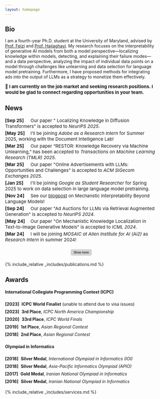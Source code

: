 ```yaml
---
layout: homepage
---
```


## Bio
I am a fourth-year Ph.D. student at the University of Maryland, 
advised by <a href="https://www.cs.umd.edu/~sfeizi/">Prof. Feizi</a> and <a href="https://www.cs.umd.edu/~hajiagha/">Prof. Hajiaghayi</a>.  My research focuses on the interpretability of generative AI models from both a model perspective—localizing knowledge within models, detecting, and explaining their failure modes—and a data perspective, analyzing the impact of individual data points on a model through challenges like unlearning and data selection for language model pretraining.
Furthermore, I have proposed methods for integrating ads into the output of LLMs as a strategy to monetize them effectively.

<p style="font-weight:bold; font-size:15px; margin-top:8px;">
🌟 I am currently on the job market and seeking research positions. I would be glad to connect regarding opportunities in your team.
</p>



## News
<div id="news">
    <div class="news-item">
      <span class="news-date-paper">[Sep 25]</span> Our paper " Localizing Knowledge in Diffusion Transformers" is accepted to <i>NeurIPS 2025</i>.
    </div>
    <div class="news-item">
      <span class="news-date-internship">[May 25]</span> I’ll be joining <i>Adobe as a Research Intern</i> for Summer 2025, working with the Document Intelligence Lab!
    </div>
    <div class="news-item">
      <span class="news-date-paper">[Mar 25]</span> Our paper “RESTOR: Knowledge Recovery via Machine Unlearning,” has been accepted to <i>Transactions on Machine Learning Research (TMLR) 2025</i>.
    </div>
    <div class="news-item">
      <span class="news-date-paper">[Mar 25]</span> Our paper "Online Advertisements with LLMs: Opportunities and Challenges" is accepted to <i>ACM SIGecom Exchanges 2025</i>.
    </div>
    <div class="news-item">
      <span class="news-date-internship">[Jan 25]</span> I'll be joining <i>Google as Student Researcher</i> for Spring 2025 to work on data selection in large language model pretraining.
    </div>
    <div class="news-item">
      <span class="news-date-blog">[Nov 24]</span>
      See our <a href="https://vision-mech-intp.github.io/2024/11/19/blogpost.html">blogpost</a> on Mechanstic Interpretability Beyond Language Models!
    </div>
    <div class="news-item">
      <span class="news-date-paper">[Sep 24]</span> Our paper "Ad Auctions for LLMs via Retrieval Augmented Generation" is accepted to <i>NeurIPS 2024</i>.
    </div>
    <div class="news-item">
      <span class="news-date-paper">[May 24]</span> Our paper "On Mechanistic Knowledge Localization in Text-to-Image Generative Models" is accepted to <i>ICML 2024</i>.
    </div>
    <div class="news-item">
      <span class="news-date-internship">[Mar 24]</span> I will be joining <i>MOSAIC at Allen Institute for AI (Ai2)</i> as <i>Research Intern</i> in summer 2024!
    </div>
  <div class="button-container">
    <button id="show-more-button" class="toggle-button" onclick="toggleNews()">Show more</button>
  </div>
</div>

<div id="more-news" style="display: none;">
    <div class="news-item">
      <span class="news-date-paper">[Jan 24]</span> Our paper "PRIME: Prioritizing Interpretability in Failure Mode Extraction" is accepted to <i>ICLR 2024</i>.
    </div>
    <div class="news-item">
      <span class="news-date-paper">[Jan 24]</span> Our paper "Robustness of AI-Image Detectors: Fundamental Limits and Practical Attacks" is accepted to <i>ICLR 2024</i>.
    </div>
    <div class="news-item">
      <span class="news-date-paper">[Dec 23]</span> Our paper "Regret Analysis of Repeated  Delegated Choice" is accepted to AAAI 2024.
    </div>
    <div class="news-item">
      <span class="news-date-blog">[Nov 23]</span> We posted our draft "Online Advertisements with LLMs: Opportunities and Challenges" on arXiv.
    </div>
    <div class="news-item">
      <span class="news-date-blog">[Oct 23]</span> Our work of Robustness of AI-Image Detectors is covered by
          <a href="https://www.theregister.com/2023/10/02/watermarking_security_checks/">Register</a>, 
          <a href="https://www.wired.com/story/artificial-intelligence-watermarking-issues/">Wired</a>, and 
          <a href="https://arstechnica.com/ai/2023/10/researchers-show-how-easy-it-is-to-defeat-ai-watermarks/">Arstechnica</a>.
    </div>
    <div class="news-item">
      <span class="news-date-competition">[May 23]</span> Our team, UMD RED, ranked 3-rd in ICPC NAC 2023 and proceeded to ICPC World Finals 2023.
    </div>
    <div class="news-item">
      <span class="news-date-paper">[May 23]</span> Our paper "Delegating to Multiple Agents" is accepted to EC 2023.
    </div>
    <div class="news-item">
      <span class="news-date-paper">[Apr 23]</span> Our paper "Run-off Election: Improved Provable Defense against Data Poisoning Attacks" is accepted to ICML 2023.
    </div>
    <div class="news-item">
      <span class="news-date-paper">[Apr 23]</span> Our paper "Text-To-Concept (and Back) via Cross-Model Alignment" is accepted to ICML 2023.
    </div>
    <div class="news-item">
      <span class="news-date-competition">[Feb 23]</span> Our team, UMD RED, is qualified to compete in ICPC NAC 2023 at UCF.
    </div>
  <div class="button-container">
    <button class="toggle-button" onclick="toggleNews()">Show less</button>
  </div>
</div>


{% include_relative _includes/publications.md %}

## Awards
#### International Collegiate Programming Contest (ICPC)
<ul class="award-list">
  <li><span class="award-date">[2023]</span> <strong>ICPC World Finalist</strong> (unable to attend due to visa issues)</li>
  <li><span class="award-date">[2023]</span> <strong>3rd Place</strong>, <i>ICPC North America Championship</i></li>
  <li><span class="award-date">[2020]</span> <strong>33rd Place</strong>, <i>ICPC World Finals</i></li>
  <li><span class="award-date">[2019]</span> <strong>1st Place</strong>, <i>Asian Regional Contest</i></li>
  <li><span class="award-date">[2018]</span> <strong>2nd Place</strong>, <i>Asian Regional Contest</i></li>
</ul>

#### Olympiad in Informatics
<ul class="award-list">
  <li><span class="award-date">[2018]</span> <strong>Silver Medal</strong>, <i>International Olympiad in Informatics (IOI)</i></li>
  <li><span class="award-date">[2018]</span> <strong>Silver Medal</strong>, <i>Asia-Pacific Informatics Olympiad (APIO)</i></li>
  <li><span class="award-date">[2017]</span> <strong>Gold Medal</strong>, <i>Iranian National Olympiad in Informatics</i></li>
  <li><span class="award-date">[2016]</span> <strong>Silver Medal</strong>, <i>Iranian National Olympiad in Informatics</i></li>
</ul>


{% include_relative _includes/services.md %}

<style>
.news-item {
  padding: 2px 0;
  font-size: 15px;
  border: none;
  margin: 0;
}

.news-date-paper,
.news-date-internship,
.news-date-blog,
.news-date-competition {
  flex-shrink: 0;
  width: 80px;
  display: inline-block;
}

.news-date-paper {
  /* color: #000000; */
  font-weight: bold;
}

.news-date-internship {
  /* color: #000000; */
  font-weight: bold;
}

.news-date-blog {
  /* color: #000000; */
  font-weight: bold;
}

.news-date-competition {
  /* color: #000000; */
  font-weight: bold;
}
</style>

<style>
  .button-container {
    text-align: center;
    margin: 20px 0;
  }

  .toggle-button {
    background-color: #d3d3d3; /* Brighter gray */
    color: black;
    border: none;
    border-radius: 5px;
    padding: 5px 10px;
    font-size: 10px;
    cursor: pointer;
    transition: background-color 0.3s, transform 0.2s;
  }

  .toggle-button:hover {
    background-color: #c0c0c0; /* Slightly darker gray */
    transform: scale(1.05);
  }

  .toggle-button:active {
    background-color: #a9a9a9; /* Even darker gray */
    transform: scale(1);
  }
</style>

<style>
.award-category {
  font-size: 18px;
  font-weight: bold;
  margin-top: 2px;
  color: #0a4d8c;
}

.award-list {
  list-style-type: none;
  padding-left: 0;
  margin-top: 10px;
}

.award-list li {
  padding: 4px 0;
  font-size: 14px;
}

.award-date {
  /* color:rgb(255, 255, 255); */
  font-weight: bold;
  margin-right: 4px;
}
</style>

<script>
  function toggleNews() {
    var moreNews = document.getElementById("more-news");
    var newsButton = document.getElementById("show-more-button");
    
    if (moreNews.style.display === "none") {
      moreNews.style.display = "block";
      newsButton.style.display = "none";
    } else {
      moreNews.style.display = "none";
      newsButton.style.display = "inline";
    }
  }

  function togglePubs() {
    var morePubs = document.getElementById("more-pubs");
    var pubsButton = document.getElementById("show-more-pubs-button");
    
    if (morePubs.style.display === "none") {
      morePubs.style.display = "block";
      pubsButton.style.display = "none";
    } else {
      morePubs.style.display = "none";
      pubsButton.style.display = "inline";
    }
  }
</script>
